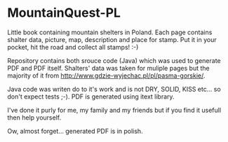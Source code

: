 # MountainQuest-PL
Little book containing mountain shelters in Poland. Each page contains shalter data, picture, map, description and place for stamp. Put it in your pocket, hit the road and collect all stamps! :-)

Repository contains both srouce code (Java) which was used to generate PDF and PDF itself.
Shalters' data was taken for muliple pages but the majority of it from http://www.gdzie-wyjechac.pl/pl/pasma-gorskie/.

Java code was writen do to it's work and is not DRY, SOLID, KISS etc... so don't expect tests ;-).
PDF is generated using itext library.

I've done it purly for me, my family and my friends but if you find it usefull then help yourself. 

Ow, almost forget... generated PDF is in polish.
